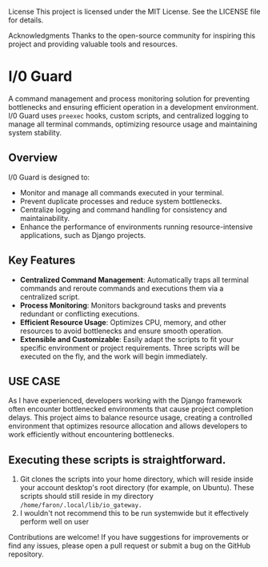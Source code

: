 License
This project is licensed under the MIT License. See the LICENSE file for details.

Acknowledgments
Thanks to the open-source community for inspiring this project and providing valuable tools and resources.

# I/0  Guard

A command management and process monitoring solution for preventing bottlenecks and ensuring efficient operation in a development environment. I/0  Guard uses `preexec` hooks, custom scripts, and centralized logging to manage all terminal commands, optimizing resource usage and maintaining system stability.

## Overview

I/0  Guard is designed to:
- Monitor and manage all commands executed in your terminal.
- Prevent duplicate processes and reduce system bottlenecks.
- Centralize logging and command handling for consistency and maintainability.
- Enhance the performance of environments running resource-intensive applications, such as Django projects.

## Key Features

- **Centralized Command Management**: Automatically traps all terminal commands and reroute commands and executions them via a centralized script.
- **Process Monitoring**: Monitors background tasks and prevents redundant or conflicting executions.
- **Efficient Resource Usage**: Optimizes CPU, memory, and other resources to avoid bottlenecks and ensure smooth operation.
- **Extensible and Customizable**: Easily adapt the scripts to fit your specific environment or project requirements.  Three scripts will be executed on the fly, and the work will begin immediately.

## USE CASE

As I have experienced, developers working with the Django framework often encounter bottlenecked environments that cause project completion delays. This project aims to balance resource usage, creating a controlled environment that optimizes resource allocation and allows developers to work efficiently without encountering bottlenecks.

## Executing  these scripts is straightforward.   
1. Git clones the scripts into your home directory, which will reside inside your account desktop's root directory (for example, on Ubuntu). These scripts should still reside in my directory `/home/faron/.local/lib/io_gateway.`
2. I wouldn't not recommend this to be run systemwide but it effectively perform well on user 

Contributions are welcome! If you have suggestions for improvements or find any issues, please open a pull request or submit a bug on the GitHub repository.

